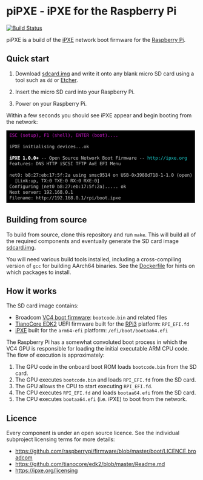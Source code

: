 piPXE - iPXE for the Raspberry Pi
=================================

[![Build Status](https://travis-ci.org/ipxe/pipxe.svg?branch=master)](https://travis-ci.org/ipxe/pipxe)

piPXE is a build of the [iPXE] network boot firmware for the
[Raspberry Pi].

Quick start
-----------

1. Download [sdcard.img] and write it onto any blank micro SD card
using a tool such as `dd` or [Etcher].

2. Insert the micro SD card into your Raspberry Pi.

3. Power on your Raspberry Pi.

Within a few seconds you should see iPXE appear and begin booting from
the network:

![Screenshot](screenshot.png)

Building from source
--------------------

To build from source, clone this repository and run `make`.  This will
build all of the required components and eventually generate the SD
card image [sdcard.img].

You will need various build tools installed, including a
cross-compiling version of `gcc` for building AArch64 binaries.  See
the [Dockerfile](Dockerfile) for hints on which packages to install.

How it works
------------

The SD card image contains:

* Broadcom [VC4 boot firmware]: `bootcode.bin` and related files
* [TianoCore EDK2] UEFI firmware built for the [RPi3] platform: `RPI_EFI.fd`
* [iPXE] built for the `arm64-efi` platform: `/efi/boot/bootaa64.efi`

The Raspberry Pi has a somewhat convoluted boot process in which the
VC4 GPU is responsible for loading the initial executable ARM CPU
code.  The flow of execution is approximately:

1. The GPU code in the onboard boot ROM loads `bootcode.bin` from the SD card.
2. The GPU executes `bootcode.bin` and loads `RPI_EFI.fd` from the SD card.
3. The GPU allows the CPU to start executing `RPI_EFI.fd`.
4. The CPU executes `RPI_EFI.fd` and loads `bootaa64.efi` from the SD card.
5. The CPU executes `bootaa64.efi` (i.e. iPXE) to boot from the network.

Licence
-------

Every component is under an open source licence.  See the individual
subproject licensing terms for more details:

* <https://github.com/raspberrypi/firmware/blob/master/boot/LICENCE.broadcom>
* <https://github.com/tianocore/edk2/blob/master/Readme.md>
* <https://ipxe.org/licensing>

[iPXE]: https://ipxe.org
[Raspberry Pi]: https://www.raspberrypi.org
[sdcard.img]: https://github.com/ipxe/pipxe/releases/latest/download/sdcard.img
[Etcher]: https://www.balena.io/etcher
[VC4 boot firmware]: https://github.com/raspberrypi/firmware/tree/master/boot
[TianoCore EDK2]: https://github.com/tianocore/edk2
[RPi3]: https://github.com/tianocore/edk2-platforms/tree/master/Platform/RaspberryPi/RPi3
